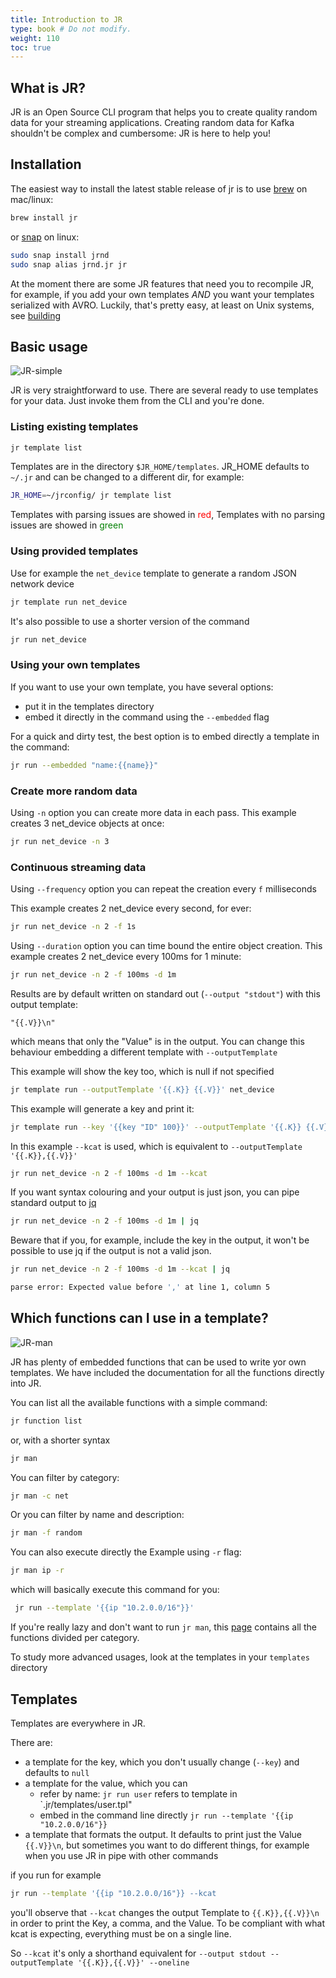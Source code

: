 ```yaml
---
title: Introduction to JR
type: book # Do not modify.
weight: 110
toc: true
---
```


## What is JR?

JR is an Open Source CLI program that helps you to create quality random data for your streaming applications.
Creating random data for Kafka shouldn't be complex and cumbersome: JR is here to help you!

## Installation

The easiest way to install the latest stable release of jr is to use [brew](https://formulae.brew.sh/formula/jr) on mac/linux:

```bash
brew install jr
```

or [snap](https://snapcraft.io/jrnd) on linux:

```bash
sudo snap install jrnd
sudo snap alias jrnd.jr jr
```

At the moment there are some JR features that need you to recompile JR, for example, if you add your own templates _AND_ you want your templates serialized with AVRO. 
Luckily, that's pretty easy, at least on Unix systems, see [building](https://jrnd.io/docs/building/)

## Basic usage

![JR-simple](https://user-images.githubusercontent.com/89472/229626362-70ddc95d-1090-4746-a20a-fbffba4193cd.gif)

JR is very straightforward to use. There are several ready to use templates for your data.
Just invoke them from the CLI and you're done.

### Listing existing templates
```bash
jr template list
````
Templates are in the directory `$JR_HOME/templates`. JR_HOME defaults to `~/.jr` and can be changed to a different dir, for example:

```bash
JR_HOME=~/jrconfig/ jr template list
````
Templates with parsing issues are showed in <font color='red'>red</font>, Templates with no parsing issues are showed in <font color='green'>green</font>

### Using provided templates

Use for example the `net_device` template to generate a random JSON network device

```bash
jr template run net_device
```

It's also possible to use a shorter version of the command

```bash
jr run net_device
```

### Using your own templates

If you want to use your own template, you have several options:

- put it in the templates directory
- embed it directly in the command using the `--embedded` flag

For a quick and dirty test, the best option is to embed directly a template in the command:

```bash
jr run --embedded "name:{{name}}"
```

### Create more random data

Using `-n` option you can create more data in each pass.
This example creates 3 net_device objects at once:

```bash
jr run net_device -n 3
```
### Continuous streaming data

Using `--frequency` option you can repeat the creation every `f` milliseconds

This example creates 2 net_device every second, for ever:

```bash
jr run net_device -n 2 -f 1s 
```

Using `--duration` option you can time bound the entire object creation.
This example creates 2 net_device every 100ms for 1 minute:

```bash
jr run net_device -n 2 -f 100ms -d 1m
```

Results are by default written on standard out (`--output "stdout"`) with this output template:

```
"{{.V}}\n"
```

which means that only the "Value" is in the output. You can change this behaviour embedding a different template with `--outputTemplate`

This example will show the key too, which is null if not specified
```bash
jr template run --outputTemplate '{{.K}} {{.V}}' net_device 
```

This example will generate a key and print it:
```bash
jr template run --key '{{key "ID" 100}}' --outputTemplate '{{.K}} {{.V}}' net_device
```

In this example ```--kcat``` is used, which is equivalent to ```--outputTemplate '{{.K}},{{.V}}'```

```bash
jr run net_device -n 2 -f 100ms -d 1m --kcat
```

If you want syntax colouring and your output is just json, you can pipe standard output to [jq](https://jqlang.github.io/jq/)

```bash
jr run net_device -n 2 -f 100ms -d 1m | jq
```
Beware that if you, for example, include the key in the output, it won't be possible to use jq if the output is not a valid json.
```bash
jr run net_device -n 2 -f 100ms -d 1m --kcat | jq

parse error: Expected value before ',' at line 1, column 5
```

## Which functions can I use in a template?

![JR-man](https://user-images.githubusercontent.com/89472/229628592-68619ec7-2b1d-4704-8c76-ba59bb82579d.gif)

JR has plenty of embedded functions that can be used to write yor own templates.
We have included the documentation for all the functions directly into JR.

You can list all the available functions with a simple command:

```bash
jr function list
```

or, with a shorter syntax

```bash
jr man
```

You can filter by category:
```bash
jr man -c net
```
Or you can filter by name and description:
```bash
jr man -f random
```
You can also execute directly the Example using `-r` flag:

```bash
jr man ip -r
```
which will basically execute this command for you:

```bash
 jr run --template '{{ip "10.2.0.0/16"}}'
 ```

If you're really lazy and don't want to run `jr man`, this [page](../docs/functions) contains all the functions divided per category.

To study more advanced usages, look at the templates in your `templates` directory

## Templates

Templates are everywhere in JR.

There are:

- a template for the key, which you don't usually change (`--key`) and defaults to `null`
- a template for the value, which you can
  - refer by name: `jr run user` refers to template in `.jr/templates/user.tpl"
  - embed in the command line directly `jr run --template '{{ip "10.2.0.0/16"}}`
- a template that formats the output. It defaults to print just the Value `{{.V}}\n`, but sometimes you want to do different things, for example when you use JR in pipe with other commands

if you run for example

```bash 
jr run --template '{{ip "10.2.0.0/16"}} --kcat
```
you'll observe that `--kcat` changes the output Template to `{{.K}},{{.V}}\n` in order to print the Key, a comma, and the Value. 
To be compliant with what kcat is expecting, everything must be on a single line.

So `--kcat` it's only a shorthand equivalent for `--output stdout --outputTemplate '{{.K}},{{.V}}' --oneline`
